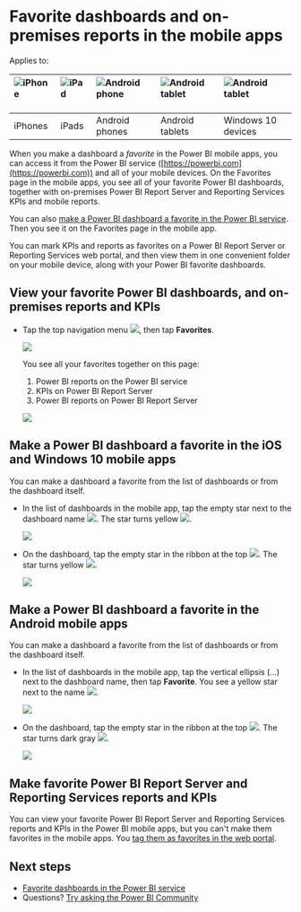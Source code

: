<properties 
   pageTitle="Favorite dashboards and on-premises reports in the mobile apps"
   description="Read about making and viewing your favorite Power BI dashboards, Power BI Report Server and Reporting Services reports and KPIs in the mobile apps."
   services="powerbi" 
   documentationCenter="" 
   authors="maggiesMSFT" 
   manager="erikre" 
   backup=""
   editor=""
   tags=""
   qualityFocus="no"
   qualityDate=""/>
 
<tags
   ms.service="powerbi"
   ms.devlang="NA"
   ms.topic="article"
   ms.tgt_pltfrm="NA"
   ms.workload="powerbi"
   ms.date="05/15/2017"
   ms.author="maggies"/>

# Favorite dashboards and on-premises reports in the mobile apps 

Applies to:

| ![iPhone](media/powerbi-mobile-favorites/iphone-logo-50-px.png) | ![iPad](media/powerbi-mobile-favorites/ipad-logo-50-px.png) | ![Android phone](media/powerbi-mobile-favorites/android-phone-logo-50-px.png) | ![Android tablet](media/powerbi-mobile-favorites/android-tablet-logo-50-px.png) | ![Android tablet](media/powerbi-mobile-favorites/win-10-logo-50-px.png) |
|:------------------------|:----------------------------|:----------------------------|:----------------------------------------|:-----------------|
| iPhones | iPads | Android phones | Android tablets | Windows 10 devices |

When you make a dashboard a *favorite* in the Power BI mobile apps, you can access it from the Power BI service ([https://powerbi.com](https://powerbi.com)) and all of your mobile devices. On the Favorites page in the mobile apps, you see all of your favorite Power BI dashboards, together with on-premises Power BI Report Server and Reporting Services KPIs and mobile reports.

You can also [make a Power BI dashboard a favorite in the Power BI service](powerbi-service-favorite-dashboards.md). Then you see it on the Favorites page in the mobile app.

You can mark KPIs and reports as favorites on a Power BI Report Server or Reporting Services web portal, and then view them in one convenient folder on your mobile device, along with your Power BI favorite dashboards.

## View your favorite Power BI dashboards, and on-premises reports and KPIs

*   Tap the top navigation menu ![](media/powerbi-mobile-favorites/power-bi-iphone-global-nav-button.png), then tap **Favorites**.

    ![](media/powerbi-mobile-iphone-kpis-mobile-reports/power-bi-ipad-faves-pbi-report-server.png)

    You see all your favorites together on this page:

    1. Power BI reports on the Power BI service
    2. KPIs on Power BI Report Server
    3. Power BI reports on Power BI Report Server

    ![](media/powerbi-mobile-iphone-kpis-mobile-reports/power-bi-iphone-faves-report-server-number-callouts.png)

## Make a Power BI dashboard a favorite in the iOS and Windows 10 mobile apps
You can make a dashboard a favorite from the list of dashboards or from the dashboard itself.

* In the list of dashboards in the mobile app, tap the empty star next to the dashboard name ![](media/powerbi-mobile-favorites/power-bi-mobile-not-favorite-icon.png). The star turns yellow ![](media/powerbi-mobile-favorites/power-bi-mobile-yes-favorite-icon.png).

    ![](media/powerbi-mobile-favorites/power-bi-mobile-make-dashboard-favorite.png)

* On the dashboard, tap the empty star in the ribbon at the top ![](media/powerbi-mobile-favorites/power-bi-mobile-not-favorite-icon.png). The star turns yellow ![](media/powerbi-mobile-favorites/power-bi-mobile-yes-favorite-icon.png).

    ![](media/powerbi-mobile-favorites/power-bi-mobile-favorite-selected.png)

## Make a Power BI dashboard a favorite in the Android mobile apps
You can make a dashboard a favorite from the list of dashboards or from the dashboard itself.

* In the list of dashboards in the mobile app, tap the vertical ellipsis (...) next to the dashboard name, then tap **Favorite**. You see a yellow star next to the name ![](media/powerbi-mobile-favorites/power-bi-mobile-yes-favorite-icon.png).

    ![](media/powerbi-mobile-favorites/power-bi-android-make-favorite.png)

* On the dashboard, tap the empty star in the ribbon at the top ![](media/powerbi-mobile-favorites/power-bi-mobile-not-favorite-icon.png). The star turns dark gray ![](media/powerbi-mobile-favorites/power-bi-android-favorite-icon.png).

    ![](media/powerbi-mobile-favorites/power-bi-android-favorite-in-dashboard.png)


## Make favorite Power BI Report Server and Reporting Services reports and KPIs

You can view your favorite Power BI Report Server and Reporting Services reports and KPIs in the Power BI mobile apps, but you can't make them favorites in the mobile apps. You [tag them as favorites in the web portal](reportserver-getting-around.md#tag-your-favorite-reports-and-kpis). 

## Next steps

* [Favorite dashboards in the Power BI service](powerbi-service-favorite-dashboards.md) 
* Questions? [Try asking the Power BI Community](http://community.powerbi.com/)
